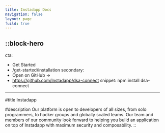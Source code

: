```yaml
---
title: Instadapp Docs
navigation: false
layout: page
fuild: true
---
```


::block-hero
---
cta:
  - Get Started
  - /get-started/installation
secondary:
  - Open on GitHub →
  - https://github.com/Instadapp/dsa-connect
snippet: npm install dsa-connect
---

#title
Instadapp

#description
Our platform is open to developers of all sizes, from solo programmers, to hacker groups and globally scaled teams. Our team and members of our community look forward to helping you build an application on top of Instadapp with maximum security and composability.
::
